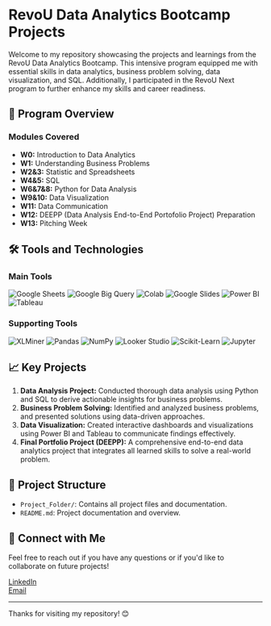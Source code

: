 # RevoU Data Analytics Bootcamp Projects

Welcome to my repository showcasing the projects and learnings from the RevoU Data Analytics Bootcamp. This intensive program equipped me with essential skills in data analytics, business problem solving, data visualization, and SQL. Additionally, I participated in the RevoU Next program to further enhance my skills and career readiness.

## 🚀 Program Overview

### Modules Covered
- **W0:** Introduction to Data Analytics
- **W1:** Understanding Business Problems
- **W2&3:** Statistic and Spreadsheets
- **W4&5:** SQL
- **W6&7&8:** Python for Data Analysis
- **W9&10:** Data Visualization
- **W11:** Data Communication
- **W12:** DEEPP (Data Analysis End-to-End Portofolio Project) Preparation
- **W13:** Pitching Week

## 🛠 Tools and Technologies
### Main Tools
![Google Sheets](https://img.shields.io/badge/-Google_Sheets-000?&logo=Google-Sheets)
![Google Big Query](https://img.shields.io/badge/-Google_Big_Query-000?&logo=Google)
![Colab](https://img.shields.io/badge/-Colab-000?&logo=Google-Colab)
![Google Slides](https://img.shields.io/badge/-Google_Slides-000?&logo=Google-Slides)
![Power BI](https://img.shields.io/badge/-Power_BI-000?&logo=Power-BI)
![Tableau](https://img.shields.io/badge/-Tableau-000?&logo=Tableau)

### Supporting Tools
![XLMiner](https://img.shields.io/badge/-XLMiner-000?&logo=XLMiner)
![Pandas](https://img.shields.io/badge/-Pandas-000?&logo=Pandas)
![NumPy](https://img.shields.io/badge/-NumPy-000?&logo=NumPy)
![Looker Studio](https://img.shields.io/badge/-Looker_Studio-000?&logo=Google)
![Scikit-Learn](https://img.shields.io/badge/-Scikit--Learn-000?&logo=Scikit-learn)
![Jupyter](https://img.shields.io/badge/-Jupyter-000?&logo=Jupyter)

## 📈 Key Projects
1. **Data Analysis Project:** Conducted thorough data analysis using Python and SQL to derive actionable insights for business problems.
2. **Business Problem Solving:** Identified and analyzed business problems, and presented solutions using data-driven approaches.
3. **Data Visualization:** Created interactive dashboards and visualizations using Power BI and Tableau to communicate findings effectively.
4. **Final Portfolio Project (DEEPP):** A comprehensive end-to-end data analytics project that integrates all learned skills to solve a real-world problem.

## 📂 Project Structure
- `Project_Folder/`: Contains all project files and documentation.
- `README.md`: Project documentation and overview.

## 🤝 Connect with Me
Feel free to reach out if you have any questions or if you'd like to collaborate on future projects!

[LinkedIn](https://www.linkedin.com/in/aisya-rafa-maharani-6a7123253)  
[Email](mailto:aisya.rafa@gmail.com)

---

Thanks for visiting my repository! 😊
